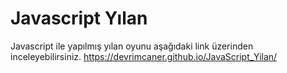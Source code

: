 # Javascript Yılan
Javascript ile yapılmış yılan oyunu aşağıdaki link üzerinden inceleyebilirsiniz.
https://devrimcaner.github.io/JavaScript_Yilan/